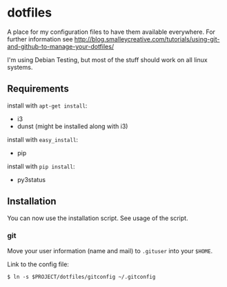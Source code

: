 # dotfiles

A place for my configuration files to have them available everywhere. For further information see http://blog.smalleycreative.com/tutorials/using-git-and-github-to-manage-your-dotfiles/

I'm using Debian Testing, but most of the stuff should work on all linux systems.

## Requirements

install with `apt-get install`:
* i3
* dunst (might be installed along with i3)

install with `easy_install`:
* pip

install with `pip install`:
* py3status

## Installation

You can now use the installation script. See usage of the script.

### git

Move your user information (name and mail) to `.gituser` into your `$HOME`.

Link to the config file:

```
$ ln -s $PROJECT/dotfiles/gitconfig ~/.gitconfig
```
